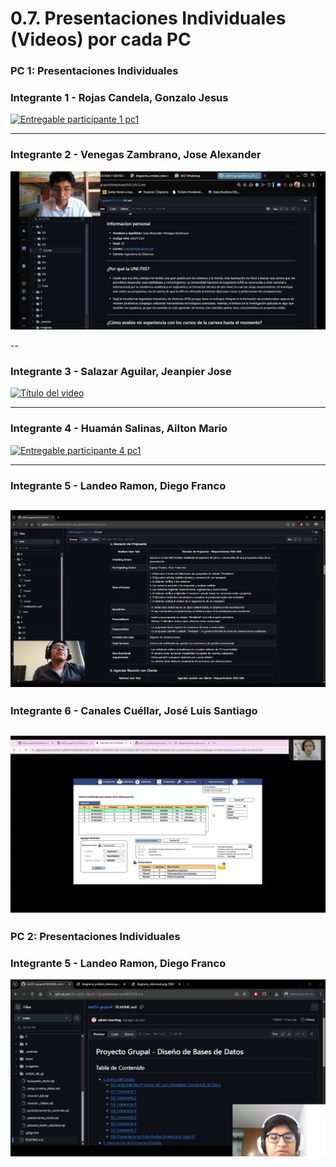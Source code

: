 # 0.7. Presentaciones Individuales (Videos) por cada PC

### PC 1: Presentaciones Individuales

### Integrante 1 - Rojas Candela, Gonzalo Jesus
[![Entregable participante 1 pc1](https://img.youtube.com/vi/fkpiP1ROS7Y/0.jpg)](https://youtu.be/fkpiP1ROS7Y?si=quLunmF-E-FdK7xl)

---
### Integrante 2 - Venegas Zambrano, Jose Alexander
[![Entregable participante 2 pc1](https://github.com/fiis-bd251/bd251-grupo4/blob/main/imagenes/mientrevista.jpeg)](https://youtu.be/5MGkvAFdsvY)

--
### Integrante 3 - Salazar Aguilar, Jeanpier Jose
[![Título del video](https://img.youtube.com/vi/mCuty7VvU90/0.jpg)](https://youtu.be/mCuty7VvU90)

---
### Integrante 4 - Huamán Salinas, Ailton Mario
[![Entregable participante 4 pc1](https://img.youtube.com/vi/UpebvlbAn7k/0.jpg)](https://youtu.be/UpebvlbAn7k)

---
### Integrante 5 - Landeo Ramon, Diego Franco

[![](../../imagenes/video5.png)](https://youtu.be/NTe-h-Hu8Mo)
---
### Integrante 6 - Canales Cuéllar, José Luis Santiago

[![](../../imagenes/cap-canales.png)](https://youtu.be/PzzBirhs0Tc)
---

### PC 2: Presentaciones Individuales

### Integrante 5 - Landeo Ramon, Diego Franco

[![](../../imagenes/video5.2.png)](https://youtu.be/HSqTY8g_lKI)